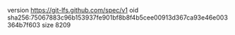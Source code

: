 version https://git-lfs.github.com/spec/v1
oid sha256:75067883c96b153937fe901bf8b8f4b5cee00913d367ca93e46e003364b7f603
size 8209
